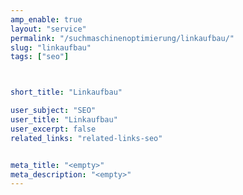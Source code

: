```yaml
---
amp_enable: true
layout: "service"
permalink: "/suchmaschinenoptimierung/linkaufbau/"
slug: "linkaufbau"
tags: ["seo"]



short_title: "Linkaufbau"

user_subject: "SEO"
user_title: "Linkaufbau"
user_excerpt: false
related_links: "related-links-seo"


meta_title: "<empty>"
meta_description: "<empty>"
---
```

